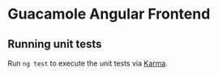 # Guacamole Angular Frontend

## Running unit tests

Run `ng test` to execute the unit tests via [Karma](https://karma-runner.github.io).
